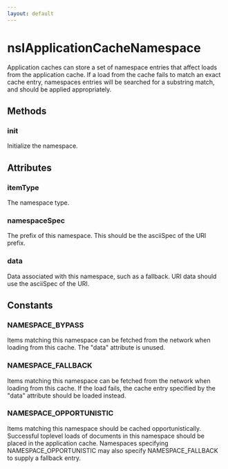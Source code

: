 ```yaml
---
layout: default
---
```


# nsIApplicationCacheNamespace #

Application caches can store a set of namespace entries that affect
loads from the application cache.  If a load from the cache fails
to match an exact cache entry, namespaces entries will be searched
for a substring match, and should be applied appropriately.


## Methods ##

### init ###

Initialize the namespace.


## Attributes ##

### itemType ###

The namespace type.


### namespaceSpec ###

The prefix of this namespace.  This should be the asciiSpec of the
URI prefix.


### data ###

Data associated with this namespace, such as a fallback.  URI data should
use the asciiSpec of the URI.


## Constants ##

### NAMESPACE_BYPASS ###

Items matching this namespace can be fetched from the network
when loading from this cache.  The "data" attribute is unused.


### NAMESPACE_FALLBACK ###

Items matching this namespace can be fetched from the network
when loading from this cache.  If the load fails, the cache entry
specified by the "data" attribute should be loaded instead.


### NAMESPACE_OPPORTUNISTIC ###

Items matching this namespace should be cached
opportunistically.  Successful toplevel loads of documents
in this namespace should be placed in the application cache.
Namespaces specifying NAMESPACE_OPPORTUNISTIC may also specify
NAMESPACE_FALLBACK to supply a fallback entry.

